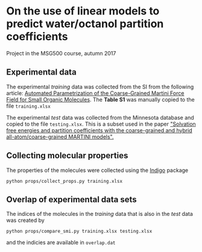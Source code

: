 # On the use of linear models to predict water/octanol partition coefficients

Project in the MSG500 course, autumn 2017

## Experimental data

The experimental *training* data was collected from the SI from the following article:
[Automated Parametrization of the Coarse-Grained Martini Force Field for Small Organic Molecules](http://pubs.acs.org/doi/suppl/10.1021/acs.jctc.5b00056). The **Table S1** was manually copied to the file `training.xlsx`

The experimental *test* data was collected from the Minnesota database and copied to the file `testing.xlsx`. This is a subset used in the paper ["Solvation free energies and partition coefficients with the coarse-grained and hybrid all-atom/coarse-grained MARTINI models".
](https://link.springer.com/article/10.1007/s10822-017-0059-9)

## Collecting molecular properties

The properties of the molecules were collected using the [Indigo](http://lifescience.opensource.epam.com/indigo/) package

```
python props/collect_props.py training.xlsx
```

## Overlap of experimental data sets

The indices of the molecules in the *training* data that is also in the *test* data was created by

```
python props/compare_smi.py training.xlsx testing.xlsx
```

and the indicies are available in `overlap.dat`
